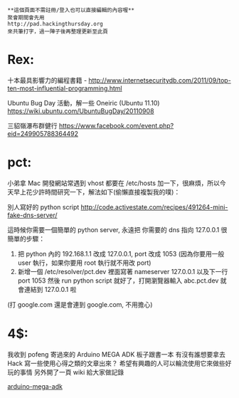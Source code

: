 



    **這個頁面不需註冊/登入也可以直接編輯的內容喔**
    聚會期間會先用
    http://pad.hackingthursday.org
    來共筆打字，過一陣子後再整理更新至此頁




# Rex:

十本最具影響力的編程書籍 - <http://www.internetsecuritydb.com/2011/09/top-ten-most-influential-programming.html>

Ubuntu Bug Day 活動，解一些 Oneiric (Ubuntu 11.10)
<https://wiki.ubuntu.com/UbuntuBugDay/20110908>


三貂嶺瀑布群健行
<https://www.facebook.com/event.php?eid=249905788364492>

# pct:

小弟拿 Mac 開發網站常遇到 vhost 都要在 /etc/hosts 加一下，很麻煩，所以今天早上花少許時間研究一下，解法如下(偷懶直接複製我的噗)：

別人寫好的 python script
<http://code.activestate.com/recipes/491264-mini-fake-dns-server/>

這時候你需要一個簡單的 python server, 永遠把 你需要的 dns 指向 127.0.0.1 很簡單的步驟：

1. 把 python 內的 192.168.1.1 改成 127.0.0.1, port 改成 1053 (因為你要用一般 user 執行，如果你要用 root 執行就不用改 port)
2. 新增一個 /etc/resolver/pct.dev 裡面寫著 nameserver 127.0.0.1 以及下一行 port 1053
然後 run python script 就好了，打開瀏覽器輸入 abc.pct.dev 就會連結到 127.0.0.1 啦

(打 google.com 還是會連到 google.com, 不用擔心)

# 4$:


我收到 pofeng 寄過來的 Arduino MEGA ADK 板子跟書一本
有沒有誰想要拿去 Hack 寫一些使用心得之類的文章出來？
希望有興趣的人可以輪流使用它來做些好玩的事情
另外開了一頁 wiki 給大家做記錄

[ arduino-mega-adk ]( arduino-mega-adk )